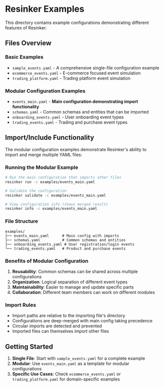# Resinker Examples

This directory contains example configurations demonstrating different features of Resinker.

## Files Overview

### Basic Examples

- `sample_events.yaml` - A comprehensive single-file configuration example
- `ecommerce_events.yaml` - E-commerce focused event simulation
- `trading_platform.yaml` - Trading platform event simulation

### Modular Configuration Examples

- `events_main.yaml` - **Main configuration demonstrating import functionality**
- `schemas.yaml` - Common schemas and entities that can be imported
- `onboarding_events.yaml` - User onboarding event types
- `trading_events.yaml` - Trading and purchase event types

## Import/Include Functionality

The modular configuration examples demonstrate Resinker's ability to import and merge multiple YAML files:

### Running the Modular Example

```bash
# Run the main configuration that imports other files
resinker run -c examples/events_main.yaml

# Validate the configuration
resinker validate -c examples/events_main.yaml

# View configuration info (shows merged result)
resinker info -c examples/events_main.yaml
```

### File Structure

```
examples/
├── events_main.yaml      # Main config with imports
├── schemas.yaml          # Common schemas and entities
├── onboarding_events.yaml # User registration/login events
└── trading_events.yaml   # Product and purchase events
```

### Benefits of Modular Configuration

1. **Reusability**: Common schemas can be shared across multiple configurations
2. **Organization**: Logical separation of different event types
3. **Maintainability**: Easier to manage and update specific parts
4. **Collaboration**: Different team members can work on different modules

### Import Rules

- Import paths are relative to the importing file's directory
- Configurations are deep-merged with main config taking precedence
- Circular imports are detected and prevented
- Imported files can themselves import other files

## Getting Started

1. **Single File**: Start with `sample_events.yaml` for a complete example
2. **Modular**: Use `events_main.yaml` as a template for modular configurations
3. **Specific Use Cases**: Check `ecommerce_events.yaml` or `trading_platform.yaml` for domain-specific examples

